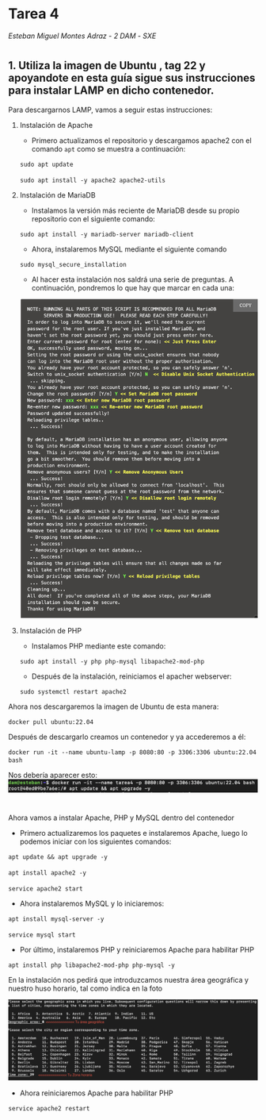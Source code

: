 # Tarea 4
*Esteban Miguel Montes Adraz* - *2 DAM* - *SXE*

#

## 1. Utiliza la imagen de Ubuntu , tag 22 y apoyandote en esta guía sigue sus instrucciones para instalar LAMP en dicho contenedor.

Para descargarnos LAMP, vamos a seguir estas instrucciones:

1. Instalación de Apache
    * Primero actualizamos el repositorio  y descargamos apache2 con el comando ```apt``` como se muestra a continuación:
    ```
    sudo apt update

    sudo apt install -y apache2 apache2-utils
    ```

2. Instalación de MariaDB
    *  Instalamos la versión más reciente de MariaDB desde su propio repositorio con el siguiente comando:
    ```
    sudo apt install -y mariadb-server mariadb-client
    ``` 
    * Ahora, instalaremos MySQL mediante el siguiente comando
    ```
    sudo mysql_secure_installation
    ```
    * Al hacer esta instalación nos saldrá una serie de preguntas. A continuación, pondremos lo que hay que marcar en cada una:

    ![Imagen preguntas](img/imagenPreguntas.png)


3. Instalación de PHP
    * Instalamos PHP mediante este comando:
    ```
    sudo apt install -y php php-mysql libapache2-mod-php
    ```
    * Después de la instalación, reiniciamos el apacher webserver:
    ```
    sudo systemctl restart apache2
    ```

Ahora nos descargaremos la imagen de Ubuntu de esta manera:
```
docker pull ubuntu:22.04
```

Después de descargarlo creamos un contenedor y ya accederemos a él:
```
docker run -it --name ubuntu-lamp -p 8080:80 -p 3306:3306 ubuntu:22.04 bash
```

Nos debería aparecer esto:
![Imagen Root](img/imagenRoot.png)

# 
#

Ahora vamos a instalar Apache, PHP y MySQL dentro del contenedor

* Primero actualizaremos los paquetes e instalaremos Apache, luego lo podemos iniciar con los siguientes comandos:
```
apt update && apt upgrade -y

apt install apache2 -y

service apache2 start
```

* Ahora instalaremos MySQL y lo iniciaremos:
```
apt install mysql-server -y

service mysql start
```

* Por último, instalaremos PHP y reiniciaremos Apache para habilitar PHP
```
apt install php libapache2-mod-php php-mysql -y
```
En la instalación nos pedirá que introduzcamos nuestra área geográfica y nuestro huso horario, tal como indica en la foto

![Preguntas MySQL](img/preguntasMySQL.png)

* Ahora reiniciaremos Apache para habilitar PHP
```
service apache2 restart
```